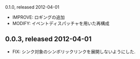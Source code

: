 0.1.0, released 2012-04-01

- IMPROVE: ロギングの追加
- MODIFY: イベントディスパッチャを用いた再構成

0.0.3, released 2012-04-01
--------------------------

- FIX: シンク対象のシンボリックリンクを展開しないようにした.
